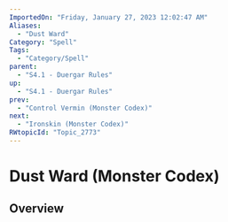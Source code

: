 ```yaml
---
ImportedOn: "Friday, January 27, 2023 12:02:47 AM"
Aliases:
  - "Dust Ward"
Category: "Spell"
Tags:
  - "Category/Spell"
parent:
  - "S4.1 - Duergar Rules"
up:
  - "S4.1 - Duergar Rules"
prev:
  - "Control Vermin (Monster Codex)"
next:
  - "Ironskin (Monster Codex)"
RWtopicId: "Topic_2773"
---
```

# Dust Ward (Monster Codex)
## Overview
